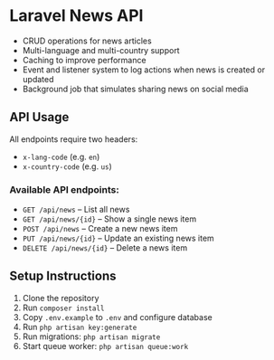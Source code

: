# Laravel News API

-   CRUD operations for news articles
-   Multi-language and multi-country support
-   Caching to improve performance
-   Event and listener system to log actions when news is created or updated
-   Background job that simulates sharing news on social media

## API Usage

All endpoints require two headers:

-   `x-lang-code` (e.g. `en`)
-   `x-country-code` (e.g. `us`)

### Available API endpoints:

-   `GET /api/news` – List all news
-   `GET /api/news/{id}` – Show a single news item
-   `POST /api/news` – Create a new news item
-   `PUT /api/news/{id}` – Update an existing news item
-   `DELETE /api/news/{id}` – Delete a news item

## Setup Instructions

1. Clone the repository
2. Run `composer install`
3. Copy `.env.example` to `.env` and configure database
4. Run `php artisan key:generate`
5. Run migrations: `php artisan migrate`
6. Start queue worker: `php artisan queue:work`
